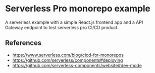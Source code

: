 # Serverless Pro monorepo example

A serverless example with a simple React.js frontend app and a API Gateway endpoint to test serverless pro CI/CD product.

## References

- https://www.serverless.com/blog/cicd-for-monorepos
- https://github.com/serverless/components#deploying
- https://github.com/serverless-components/website#dev-mode
